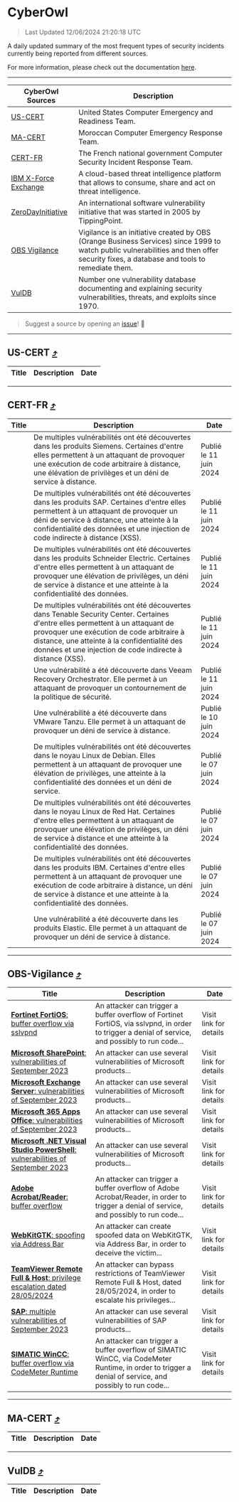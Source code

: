 
 <div id='top'></div>

# CyberOwl

 > Last Updated 12/06/2024 21:20:18 UTC
 
 A daily updated summary of the most frequent types of security incidents currently being reported from different sources.
 
 For more information, please check out the documentation [here](./docs/README.md).
 
 ---
 |CyberOwl Sources|Description|
 |---|---|
 |[US-CERT](#us-cert-arrow_heading_up)|United States Computer Emergency and Readiness Team.|
 |[MA-CERT](#ma-cert-arrow_heading_up)|Moroccan Computer Emergency Response Team.|
 |[CERT-FR](#cert-fr-arrow_heading_up)|The French national government Computer Security Incident Response Team.|
 |[IBM X-Force Exchange](#ibmcloud-arrow_heading_up)|A cloud-based threat intelligence platform that allows to consume, share and act on threat intelligence.|
 |[ZeroDayInitiative](#zerodayinitiative-arrow_heading_up)|An international software vulnerability initiative that was started in 2005 by TippingPoint.|
 |[OBS Vigilance](#obs-vigilance-arrow_heading_up)|Vigilance is an initiative created by OBS (Orange Business Services) since 1999 to watch public vulnerabilities and then offer security fixes, a database and tools to remediate them.|
 |[VulDB](#vuldb-arrow_heading_up)|Number one vulnerability database documenting and explaining security vulnerabilities, threats, and exploits since 1970.|
 
 > Suggest a source by opening an [issue](https://github.com/karimhabush/cyberowl/issues)! :raised_hands:
 ---

## US-CERT [:arrow_heading_up:](#cyberowl)

 |Title|Description|Date|
 |---|---|---|
 
 ---

## CERT-FR [:arrow_heading_up:](#cyberowl)

 |Title|Description|Date|
 |---|---|---|
 |[](https://www.cert.ssi.gouv.fr/avis/CERTFR-2024-AVI-0478/)|De multiples vulnérabilités ont été découvertes dans les produits Siemens. Certaines d'entre elles permettent à un attaquant de provoquer une exécution de code arbitraire à distance, une élévation de privilèges et un déni de service à distance.|Publié le 11 juin 2024|
 |[](https://www.cert.ssi.gouv.fr/avis/CERTFR-2024-AVI-0477/)|De multiples vulnérabilités ont été découvertes dans les produits SAP. Certaines d'entre elles permettent à un attaquant de provoquer un déni de service à distance, une atteinte à la confidentialité des données et une injection de code indirecte à distance (XSS).|Publié le 11 juin 2024|
 |[](https://www.cert.ssi.gouv.fr/avis/CERTFR-2024-AVI-0476/)|De multiples vulnérabilités ont été découvertes dans les produits Schneider Electric. Certaines d'entre elles permettent à un attaquant de provoquer une élévation de privilèges, un déni de service à distance et une atteinte à la confidentialité des données.|Publié le 11 juin 2024|
 |[](https://www.cert.ssi.gouv.fr/avis/CERTFR-2024-AVI-0475/)|De multiples vulnérabilités ont été découvertes dans Tenable Security Center. Certaines d'entre elles permettent à un attaquant de provoquer une exécution de code arbitraire à distance, une atteinte à la confidentialité des données et une injection de code indirecte à distance (XSS).|Publié le 11 juin 2024|
 |[](https://www.cert.ssi.gouv.fr/avis/CERTFR-2024-AVI-0474/)|Une vulnérabilité a été découverte dans Veeam Recovery Orchestrator. Elle permet à un attaquant de provoquer un contournement de la politique de sécurité.|Publié le 11 juin 2024|
 |[](https://www.cert.ssi.gouv.fr/avis/CERTFR-2024-AVI-0473/)|Une vulnérabilité a été découverte dans VMware Tanzu. Elle permet à un attaquant de provoquer un déni de service à distance.|Publié le 10 juin 2024|
 |[](https://www.cert.ssi.gouv.fr/avis/CERTFR-2024-AVI-0472/)|De multiples vulnérabilités ont été découvertes dans le noyau Linux de Debian. Elles permettent à un attaquant de provoquer une élévation de privilèges, une atteinte à la confidentialité des données et un déni de service.|Publié le 07 juin 2024|
 |[](https://www.cert.ssi.gouv.fr/avis/CERTFR-2024-AVI-0471/)|De multiples vulnérabilités ont été découvertes dans le noyau Linux de Red Hat. Certaines d'entre elles permettent à un attaquant de provoquer une élévation de privilèges, un déni de service à distance et une atteinte à la confidentialité des données.|Publié le 07 juin 2024|
 |[](https://www.cert.ssi.gouv.fr/avis/CERTFR-2024-AVI-0470/)|De multiples vulnérabilités ont été découvertes dans les produits IBM. Certaines d'entre elles permettent à un attaquant de provoquer une exécution de code arbitraire à distance, un déni de service à distance et une atteinte à la confidentialité des données.|Publié le 07 juin 2024|
 |[](https://www.cert.ssi.gouv.fr/avis/CERTFR-2024-AVI-0469/)|Une vulnérabilité a été découverte dans les produits Elastic. Elle permet à un attaquant de provoquer un déni de service à distance.|Publié le 07 juin 2024|
 
 ---

## OBS-Vigilance [:arrow_heading_up:](#cyberowl)

 |Title|Description|Date|
 |---|---|---|
 |[<a href="https://vigilance.fr/vulnerability/Fortinet-FortiOS-buffer-overflow-via-sslvpnd-40074" class="noirorange"><b>Fortinet FortiOS</b>: buffer overflow via sslvpnd</a>](https://vigilance.fr/vulnerability/Fortinet-FortiOS-buffer-overflow-via-sslvpnd-40074)|An attacker can trigger a buffer overflow of Fortinet FortiOS, via sslvpnd, in order to trigger a denial of service, and possibly to run code...|Visit link for details|
 |[<a href="https://vigilance.fr/vulnerability/Microsoft-SharePoint-vulnerabilities-of-September-2023-42262" class="noirorange"><b>Microsoft SharePoint</b>: vulnerabilities of September 2023</a>](https://vigilance.fr/vulnerability/Microsoft-SharePoint-vulnerabilities-of-September-2023-42262)|An attacker can use several vulnerabilities of Microsoft products...|Visit link for details|
 |[<a href="https://vigilance.fr/vulnerability/Microsoft-Exchange-Server-vulnerabilities-of-September-2023-42261" class="noirorange"><b>Microsoft Exchange Server</b>: vulnerabilities of September 2023</a>](https://vigilance.fr/vulnerability/Microsoft-Exchange-Server-vulnerabilities-of-September-2023-42261)|An attacker can use several vulnerabilities of Microsoft products...|Visit link for details|
 |[<a href="https://vigilance.fr/vulnerability/Microsoft-365-Apps-Office-vulnerabilities-of-September-2023-42259" class="noirorange"><b>Microsoft 365 Apps  Office</b>: vulnerabilities of September 2023</a>](https://vigilance.fr/vulnerability/Microsoft-365-Apps-Office-vulnerabilities-of-September-2023-42259)|An attacker can use several vulnerabilities of Microsoft products...|Visit link for details|
 |[<a href="https://vigilance.fr/vulnerability/Microsoft-NET-Visual-Studio-PowerShell-vulnerabilities-of-September-2023-42258" class="noirorange"><b>Microsoft .NET  Visual Studio  PowerShell</b>: vulnerabilities of September 2023</a>](https://vigilance.fr/vulnerability/Microsoft-NET-Visual-Studio-PowerShell-vulnerabilities-of-September-2023-42258)|An attacker can use several vulnerabilities of Microsoft products...|Visit link for details|
 |[<a href="https://vigilance.fr/vulnerability/Adobe-Acrobat-Reader-buffer-overflow-42257" class="noirorange"><b>Adobe Acrobat/Reader</b>: buffer overflow</a>](https://vigilance.fr/vulnerability/Adobe-Acrobat-Reader-buffer-overflow-42257)|An attacker can trigger a buffer overflow of Adobe Acrobat/Reader, in order to trigger a denial of service, and possibly to run code...|Visit link for details|
 |[<a href="https://vigilance.fr/vulnerability/WebKitGTK-spoofing-via-Address-Bar-44064" class="noirorange"><b>WebKitGTK</b>: spoofing via Address Bar</a>](https://vigilance.fr/vulnerability/WebKitGTK-spoofing-via-Address-Bar-44064)|An attacker can create spoofed data on WebKitGTK, via Address Bar, in order to deceive the victim...|Visit link for details|
 |[<a href="https://vigilance.fr/vulnerability/TeamViewer-Remote-Full-Host-privilege-escalation-dated-28-05-2024-44406" class="noirorange"><b>TeamViewer Remote Full &amp; Host</b>: privilege escalation dated 28/05/2024</a>](https://vigilance.fr/vulnerability/TeamViewer-Remote-Full-Host-privilege-escalation-dated-28-05-2024-44406)|An attacker can bypass restrictions of TeamViewer Remote Full & Host, dated 28/05/2024, in order to escalate his privileges...|Visit link for details|
 |[<a href="https://vigilance.fr/vulnerability/SAP-multiple-vulnerabilities-of-September-2023-42256" class="noirorange"><b>SAP</b>: multiple vulnerabilities of September 2023</a>](https://vigilance.fr/vulnerability/SAP-multiple-vulnerabilities-of-September-2023-42256)|An attacker can use several vulnerabilities of SAP products...|Visit link for details|
 |[<a href="https://vigilance.fr/vulnerability/SIMATIC-WinCC-buffer-overflow-via-CodeMeter-Runtime-42254" class="noirorange"><b>SIMATIC  WinCC</b>: buffer overflow via CodeMeter Runtime</a>](https://vigilance.fr/vulnerability/SIMATIC-WinCC-buffer-overflow-via-CodeMeter-Runtime-42254)|An attacker can trigger a buffer overflow of SIMATIC  WinCC, via CodeMeter Runtime, in order to trigger a denial of service, and possibly to run code...|Visit link for details|
 
 ---

## MA-CERT [:arrow_heading_up:](#cyberowl)

 |Title|Description|Date|
 |---|---|---|
 
 ---

## VulDB [:arrow_heading_up:](#cyberowl)

 |Title|Description|Date|
 |---|---|---|
 